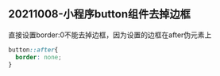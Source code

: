 ## 20211008-小程序button组件去掉边框

直接设置border:0不能去掉边框，因为设置的边框在after伪元素上

```css
button::after{
  border: none;
}
```

